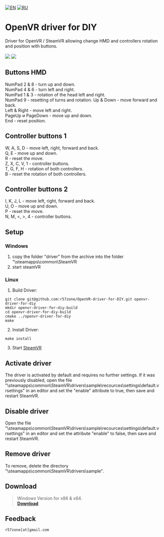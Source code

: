 [![EN](https://user-images.githubusercontent.com/9499881/33184537-7be87e86-d096-11e7-89bb-f3286f752bc6.png)](https://github.com/r57zone/OpenVR-driver-for-DIY/blob/master/README.md) 
[![RU](https://user-images.githubusercontent.com/9499881/27683795-5b0fbac6-5cd8-11e7-929c-057833e01fb1.png)](https://github.com/r57zone/OpenVR-driver-for-DIY/blob/master/README.RU.md) 
# OpenVR driver for DIY
Driver for OpenVR / SteamVR allowing change HMD and controllers rotation and position with buttons.<br><br>
![](https://user-images.githubusercontent.com/9499881/27448173-cff2d362-5794-11e7-9514-8b10fb966c92.gif) ![](https://user-images.githubusercontent.com/9499881/43992283-2df39dc6-9d8e-11e8-8e6d-8b76e459f0e4.gif)

## Buttons HMD
NumPad 2 & 8 - turn up and down.<br>
NumPad 4 & 6 - turn left and right.<br>
NumPad 1 & 3 - rotation of the head left and right.<br>
NumPad 9 - resetting of turns and rotation.
Up & Down - move forward and back.<br>
Left & Right - move left and right.<br>
PageUp и PageDown - move up and down.<br>
End - reset position.

## Controller buttons 1
W, A, S, D - move left, right, forward and back.<br>
Q, E - move up and down.<br>
R - reset the move.<br>
Z, X, C, V, 1 - сontroller buttons.<br>
T, G, F, H - rotation of both controllers.<br>
B - reset the rotation of both controllers.

## Controller buttons 2
I, K, J, L - move left, right, forward and back.<br>
U, O - move up and down.<br>
P - reset the move.<br>
N, M, <, >, 4 - сontroller buttons.

## Setup

### Windows
1. copy the folder "driver" from the archive into the folder "<steam-install-path>\steamapps\common\SteamVR
2. start steamVR

### Linux
1. Build Driver:
 ```
 git clone git@github.com:r57zone/OpenVR-driver-for-DIY.git openvr-driver-for-diy
 mkdir openvr-driver-for-diy-build
 cd openvr-driver-for-diy-build
 cmake ../openvr-driver-for-diy
 make
 ```
2. Install Driver:
 ```
 make install
 ```
3. Start [SteamVR](https://store.steampowered.com/steamvr)

## Activate driver
The driver is activated by default and requires no further settings. If it was previously disabled, open the file
"<steam-install-path>\steamapps\common\SteamVR\drivers\sample\recources\settings\default.vrsettings"
in an editor and set the "enable" attribute to true, then save and restart SteamVR.

## Disable driver
Open the file "<steam-install-path>\steamapps\common\SteamVR\drivers\sample\recources\settings\default.vrsettings"
in an editor and set the attribute "enable" to false, then save and restart SteamVR.

## Remove driver
To remove, delete the directory "<steam-install-path>\steamapps\common\SteamVR\drivers\sample".

## Download
>Windows Version for x86 & x64.<br>
**[Download](https://github.com/r57zone/OpenVR-driver-for-DIY/releases)**<br>

## Feedback
`r57zone[at]gmail.com`
